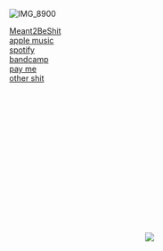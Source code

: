 ![IMG_8900](https://github.com/stevedave4lyfe/stevedave4lyfe.github.io/assets/146142867/77267d25-b53a-49d6-b00b-f0e0c502d9ae)

[Meant2BeShit](https://distrokid.com/hyperfollow/stevedave1/meant2beshit?utm_campaign=website&utm_medium=Email+&utm_source=SendGrid)\
[apple music](https://music.apple.com/ca/artist/stevedave/1449380033)\
[spotify](https://open.spotify.com/artist/1nqSO9rSzslDUzkdmts45p)\
[bandcamp](https://stevedave.bandcamp.com/)\
[pay me](https://PayPal.Me/stevedave4lyfe)\
[other shit](https://msha.ke/stevedave)
&nbsp;  
&nbsp;  
&nbsp;  
&nbsp;  
&nbsp;  
&nbsp;  
&nbsp;  
&nbsp;  
&nbsp;  
&nbsp;  
&nbsp;  
&nbsp;  
&nbsp;  
&nbsp;  
&nbsp;  
&nbsp;  
<p></p>
<p align="center">
  <img src="https://github.com/stevedave4lyfe/stevedave4lyfe.github.io/assets/146142867/3e9cd674-2317-49cc-b967-cd719189d6d5"/>
</p>
